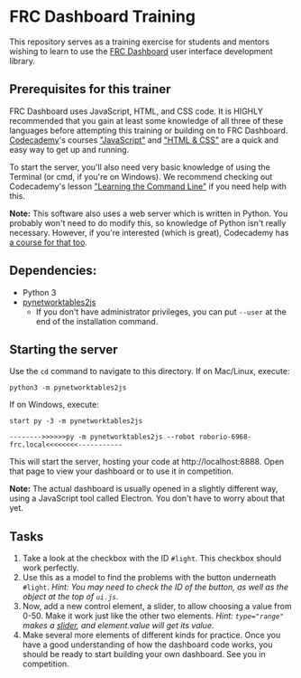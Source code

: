# FRC Dashboard Training
This repository serves as a training exercise for students and mentors wishing to learn to use the [FRC Dashboard](https://github.com/FRCDashboard/FRCDashboard) user interface development library.

## Prerequisites for this trainer
FRC Dashboard uses JavaScript, HTML, and CSS code. It is HIGHLY recommended that you gain at least some knowledge of all three of these languages before attempting this training or building on to FRC Dashboard. [Codecademy](https://codecademy.com)'s courses ["JavaScript"](https://www.codecademy.com/learn/javascript) and ["HTML & CSS"](https://www.codecademy.com/learn/web) are a quick and easy way to get up and running.

To start the server, you'll also need very basic knowledge of using the Terminal (or cmd, if you're on Windows). We recommend checking out Codecademy's lesson ["Learning the Command Line"](https://www.codecademy.com/learn/learn-the-command-line) if you need help with this.

**Note:** This software also uses a web server which is written in Python. You probably won't need to do modify this, so knowledge of Python isn't really necessary. However, if you're interested (which is great), Codecademy has [a course for that too](https://www.codecademy.com/learn/python).

## Dependencies:
* Python 3
* [pynetworktables2js](https://github.com/robotpy/pynetworktables2js#installation)
    * If you don't have administrator privileges, you can put `--user` at the end of the installation command.

## Starting the server
Use the `cd` command to navigate to this directory.
If on Mac/Linux, execute:

    python3 -m pynetworktables2js

If on Windows, execute:

    start py -3 -m pynetworktables2js

    -------->>>>>>py -m pynetworktables2js --robot roborio-6968-frc.local<<<<<<<<-----------

This will start the server, hosting your code at http://localhost:8888. Open that page to view your dashboard or to use it in competition.

**Note:** The actual dashboard is usually opened in a slightly different way, using a JavaScript tool called Electron. You don't have to worry about that yet.

## Tasks
1. Take a look at the checkbox with the ID `#light`. This checkbox should work perfectly.
2. Use this as a model to find the problems with the button underneath `#light`. _Hint: You may need to check the ID of the button, as well as the object at the top of `ui.js`._
3. Now, add a new control element, a slider, to allow choosing a value from 0-50. Make it work just like the other two elements. _Hint: `type="range"` makes a [slider](http://www.w3schools.com/jsref/dom_obj_range.asp), and element.value will get its value._
4. Make several more elements of different kinds for practice. Once you have a good understanding of how the dashboard code works, you should be ready to start building your own dashboard. See you in competition.
